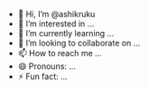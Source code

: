 - 👋 Hi, I’m @ashikruku
- 👀 I’m interested in ...
- 🌱 I’m currently learning ...
- 💞️ I’m looking to collaborate on ...
- 📫 How to reach me ...
- 😄 Pronouns: ...
- ⚡ Fun fact: ...

<!---
ashikruku/ashikruku is a ✨ special ✨ repository because its `README.md` (this file) appears on your GitHub profile.
You can click the Preview link to take a look at your changes.
--->
